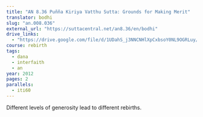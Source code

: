 ```yaml
---
title: "AN 8.36 Puñña Kiriya Vatthu Sutta: Grounds for Making Merit"
translator: bodhi
slug: "an.008.036"
external_url: "https://suttacentral.net/an8.36/en/bodhi"
drive_links:
  - "https://drive.google.com/file/d/1UDahS_j3NNCNHlXpCxbsoY0NL9OGRLuy/view?usp=drivesdk"
course: rebirth
tags:
  - dana
  - interfaith
  - an
year: 2012
pages: 2
parallels:
  - iti60
---
```


Different levels of generosity lead to different rebirths.
